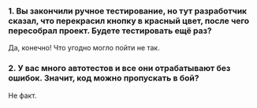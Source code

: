 ### 1. Вы закончили ручное тестирование, но тут разработчик сказал, что перекрасил кнопку в красный цвет, после чего пересобрал проект. Будете тестировать ещё раз?
Да, конечно! Что угодно могло пойти не так.
### 2. У вас много автотестов и все они отрабатывают без ошибок. Значит, код можно пропускать в бой?
Не факт.
